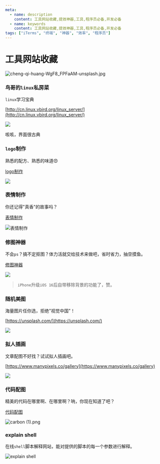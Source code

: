 ```yaml
---
meta:
  - name: description
    content: 工具网站收藏,提效神器,工具,程序员必备,开发必备
  - name: keywords
    content: 工具网站收藏,提效神器,工具,程序员必备,开发必备
tags: ["iTerms", "终端", "神器", "效率", "程序员"]
---
```

# 工具网站收藏

![cheng-qi-huang-WgF8_FPFaAM-unsplash.jpg](https://2.z.wiki/images/20220520/8788faeae0294f3faa3d0b213582475a.jpg)


### 鸟哥的`linux`私房菜

`linux`学习宝典

[http://cn.linux.vbird.org/linux_server/](http://cn.linux.vbird.org/linux_server/)

![](https://3.z.wiki/images/20220520/ee8e1cc1fb2a43c08342ca98cc9e5a40.png)

咳咳，界面很古典

### `logo`制作

熟悉的配方、熟悉的味道😍 

[logo制作](https://logoly.pro/)

![](https://4.z.wiki/images/20220520/cf09003dd1ed4fc0913207c905e95fb5.png)


### 表情制作

你还记得"真香"的故事吗？

[表情制作](https://sorry.xuty.tk/wangjingze/)

![表情制作](https://0.z.wiki/images/20220520/91bf5202d0ff4b9e8678592f21823fca.gif)

### 修图神器

不会`ps`？搞不定抠图？体力活就交给技术来做吧，省时省力，抽空摸鱼。

[修图神器](https://www.remove.bg/zh)


![](https://1.z.wiki/images/20220520/ea66cb8143a14f35b4dde6a43d8fa581.png)

> `iPhone`升级`iOS 16`后自带移除背景的功能了，赞。

### 随机美图

海量图片任你选，拒绝"视觉中国"！

[https://unsplash.com/](https://unsplash.com/)

![](https://2.z.wiki/images/20220520/987cdbd366724946911c690ad0ef47d9.png)

### 拟人插画

文章配图不好找？试试拟人插画吧。

[https://www.manypixels.co/gallery](https://www.manypixels.co/gallery)

![](https://3.z.wiki/images/20220520/c6cfecfc628b47dc9079e101936c79eb.png)

### 代码配图

精美的代码在哪里啊、在哪里啊？呐，你现在知道了吧？

[代码配图](https://carbon.now.sh/)

![carbon (1).png](https://1.z.wiki/images/20220520/10525c34f95e40d4872f89f190880cc6.png)

### explain shell

在线`shell`脚本解释网站，能对提供的脚本的每一个参数进行解释。

![explain shell](https://8.z.wiki/autoupload/20230323/mpzq.2528X2592-image.png)
